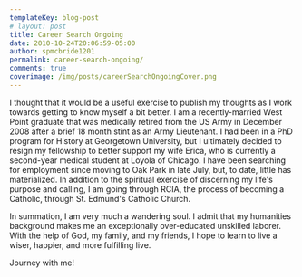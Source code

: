```yaml
---
templateKey: blog-post
# layout: post
title: Career Search Ongoing
date: 2010-10-24T20:06:59-05:00
author: spmcbride1201
permalink: career-search-ongoing/
comments: true
coverimage: /img/posts/careerSearchOngoingCover.png
---
```

I thought that it would be a useful exercise to publish my thoughts as I work towards getting to know myself a bit better. I am a recently-married West Point graduate that was medically retired from the US Army in December 2008 after a brief 18 month stint as an Army Lieutenant. I had been in a PhD program for History at Georgetown University, but I ultimately decided to resign my fellowship to better support my wife Erica, who is currently a second-year medical student at Loyola of Chicago. I have been searching for employment since moving to Oak Park in late July, but, to date, little has materialized. In addition to the spiritual exercise of discerning my life's purpose and calling, I am going through RCIA, the process of becoming a Catholic, through St. Edmund's Catholic Church.

In summation, I am very much a wandering soul. I admit that my humanities background makes me an exceptionally over-educated unskilled laborer. With the help of God, my family, and my friends, I hope to learn to live a wiser, happier, and more fulfilling live.

Journey with me!